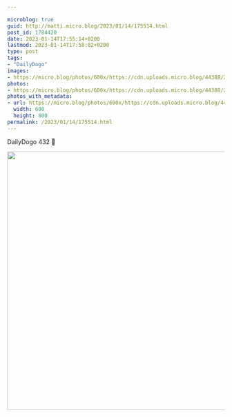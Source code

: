 ```yaml
---

microblog: true
guid: http://matti.micro.blog/2023/01/14/175514.html
post_id: 1784420
date: 2023-01-14T17:55:14+0200
lastmod: 2023-01-14T17:58:02+0200
type: post
tags:
- "DailyDogo"
images:
- https://micro.blog/photos/600x/https://cdn.uploads.micro.blog/44388/2023/289ce4f6e1.jpg
photos:
- https://micro.blog/photos/600x/https://cdn.uploads.micro.blog/44388/2023/289ce4f6e1.jpg
photos_with_metadata:
- url: https://micro.blog/photos/600x/https://cdn.uploads.micro.blog/44388/2023/289ce4f6e1.jpg
  width: 600
  height: 800
permalink: /2023/01/14/175514.html
---
```

DailyDogo 432 🐶

<img src="/media/uploads/2023/289ce4f6e1.jpg" width="600" alt="" />
